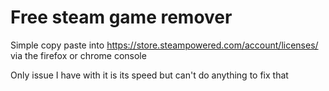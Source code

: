 # Free steam game remover
Simple copy paste into https://store.steampowered.com/account/licenses/ via the firefox or chrome console 

Only issue I have with it is its speed but can't do anything to fix that

